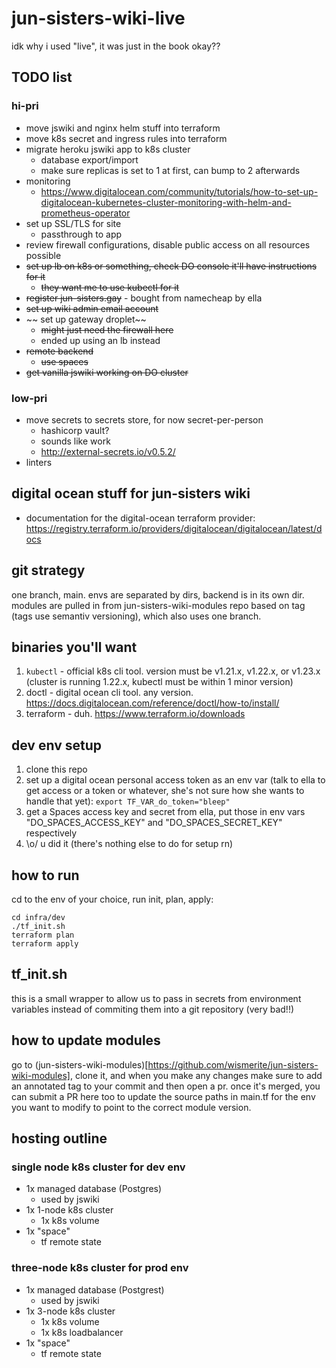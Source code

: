 # jun-sisters-wiki-live

idk why i used "live", it was just in the book okay??

## TODO list

### hi-pri

* move jswiki and nginx helm stuff into terraform
* move k8s secret and ingress rules into terraform
* migrate heroku jswiki app to k8s cluster
  - database export/import
  - make sure replicas is set to 1 at first, can bump to 2 afterwards
* monitoring 
  - https://www.digitalocean.com/community/tutorials/how-to-set-up-digitalocean-kubernetes-cluster-monitoring-with-helm-and-prometheus-operator
* set up SSL/TLS for site
  - passthrough to app
* review firewall configurations, disable public access on all resources possible
* ~~set up lb on k8s or something, check DO console it'll have instructions for it~~
  - ~~they want me to use kubectl for it~~
* ~~register jun-sisters.gay~~ - bought from namecheap by ella
* ~~set up wiki admin email account~~
* ~~ set up gateway droplet~~ 
  - ~~might just need the firewall here~~
  - ended up using an lb instead
* ~~remote backend~~
  - ~~use spaces~~
* ~~get vanilla jswiki working on DO cluster~~


### low-pri
* move secrets to secrets store, for now secret-per-person
  - hashicorp vault?
  - sounds like work
  - http://external-secrets.io/v0.5.2/
* linters


## digital ocean stuff for jun-sisters wiki 

* documentation for the digital-ocean terraform provider: https://registry.terraform.io/providers/digitalocean/digitalocean/latest/docs

## git strategy
one branch, main.  envs are separated by dirs, backend is in its own dir.  modules are pulled in from jun-sisters-wiki-modules repo based on tag (tags use semantiv versioning), which also uses one branch.

## binaries you'll want
1. `kubectl` - official k8s cli tool. version must be v1.21.x, v1.22.x, or v1.23.x (cluster is running 1.22.x, kubectl must be within 1 minor version)
2. doctl - digital ocean cli tool.  any version.  https://docs.digitalocean.com/reference/doctl/how-to/install/
3. terraform - duh. https://www.terraform.io/downloads

## dev env setup
1. clone this repo
2. set up a digital ocean personal access token as an env var (talk to ella to get access or a token or whatever, she's not sure how she wants to handle that yet): 
  `export TF_VAR_do_token="bleep"`
3. get a Spaces access key and secret from ella, put those in env vars "DO_SPACES_ACCESS_KEY" and "DO_SPACES_SECRET_KEY" respectively
4. \o/ u did it (there's nothing else to do for setup rn)

## how to run
cd to the env of your choice, run init, plan, apply:

```
cd infra/dev
./tf_init.sh
terraform plan
terraform apply
```

## tf_init.sh
this is a small wrapper to allow us to pass in secrets from
environment variables instead of commiting them into a git repository (very bad!!)

## how to update modules
go to (jun-sisters-wiki-modules)[https://github.com/wismerite/jun-sisters-wiki-modules], clone it, and when you make any changes make sure to add an annotated tag to your commit and then open a pr.  once it's merged, you can submit a PR here too to update the source paths in main.tf for the env you want to modify to point to the correct module version.

## hosting outline

### single node k8s cluster for dev env
- 1x managed database (Postgres)
  - used by jswiki
- 1x 1-node k8s cluster
  - 1x k8s volume
- 1x "space"
  - tf remote state

### three-node k8s cluster for prod env
- 1x managed database (Postgrest)
  - used by jswiki
- 1x 3-node k8s cluster
  - 1x k8s volume
  - 1x k8s loadbalancer
- 1x "space"
  - tf remote state




